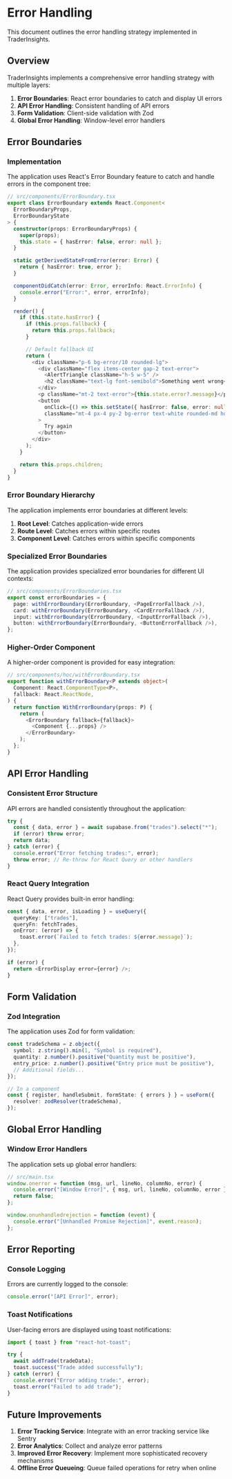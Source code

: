 # Error Handling

This document outlines the error handling strategy implemented in TraderInsights.

## Overview

TraderInsights implements a comprehensive error handling strategy with multiple layers:

1. **Error Boundaries**: React error boundaries to catch and display UI errors
2. **API Error Handling**: Consistent handling of API errors
3. **Form Validation**: Client-side validation with Zod
4. **Global Error Handling**: Window-level error handlers

## Error Boundaries

### Implementation

The application uses React's Error Boundary feature to catch and handle errors in the component tree:

```typescript
// src/components/ErrorBoundary.tsx
export class ErrorBoundary extends React.Component<
  ErrorBoundaryProps,
  ErrorBoundaryState
> {
  constructor(props: ErrorBoundaryProps) {
    super(props);
    this.state = { hasError: false, error: null };
  }

  static getDerivedStateFromError(error: Error) {
    return { hasError: true, error };
  }

  componentDidCatch(error: Error, errorInfo: React.ErrorInfo) {
    console.error("Error:", error, errorInfo);
  }

  render() {
    if (this.state.hasError) {
      if (this.props.fallback) {
        return this.props.fallback;
      }

      // Default fallback UI
      return (
        <div className="p-6 bg-error/10 rounded-lg">
          <div className="flex items-center gap-2 text-error">
            <AlertTriangle className="h-5 w-5" />
            <h2 className="text-lg font-semibold">Something went wrong</h2>
          </div>
          <p className="mt-2 text-error">{this.state.error?.message}</p>
          <button
            onClick={() => this.setState({ hasError: false, error: null })}
            className="mt-4 px-4 py-2 bg-error text-white rounded-md hover:opacity-90"
          >
            Try again
          </button>
        </div>
      );
    }

    return this.props.children;
  }
}
```

### Error Boundary Hierarchy

The application implements error boundaries at different levels:

1. **Root Level**: Catches application-wide errors
2. **Route Level**: Catches errors within specific routes
3. **Component Level**: Catches errors within specific components

### Specialized Error Boundaries

The application provides specialized error boundaries for different UI contexts:

```typescript
// src/components/ErrorBoundaries.tsx
export const errorBoundaries = {
  page: withErrorBoundary(ErrorBoundary, <PageErrorFallback />),
  card: withErrorBoundary(ErrorBoundary, <CardErrorFallback />),
  input: withErrorBoundary(ErrorBoundary, <InputErrorFallback />),
  button: withErrorBoundary(ErrorBoundary, <ButtonErrorFallback />),
};
```

### Higher-Order Component

A higher-order component is provided for easy integration:

```typescript
// src/components/hoc/withErrorBoundary.tsx
export function withErrorBoundary<P extends object>(
  Component: React.ComponentType<P>,
  fallback: React.ReactNode,
) {
  return function WithErrorBoundary(props: P) {
    return (
      <ErrorBoundary fallback={fallback}>
        <Component {...props} />
      </ErrorBoundary>
    );
  };
}
```

## API Error Handling

### Consistent Error Structure

API errors are handled consistently throughout the application:

```typescript
try {
  const { data, error } = await supabase.from("trades").select("*");
  if (error) throw error;
  return data;
} catch (error) {
  console.error("Error fetching trades:", error);
  throw error; // Re-throw for React Query or other handlers
}
```

### React Query Integration

React Query provides built-in error handling:

```typescript
const { data, error, isLoading } = useQuery({
  queryKey: ["trades"],
  queryFn: fetchTrades,
  onError: (error) => {
    toast.error(`Failed to fetch trades: ${error.message}`);
  },
});

if (error) {
  return <ErrorDisplay error={error} />;
}
```

## Form Validation

### Zod Integration

The application uses Zod for form validation:

```typescript
const tradeSchema = z.object({
  symbol: z.string().min(1, "Symbol is required"),
  quantity: z.number().positive("Quantity must be positive"),
  entry_price: z.number().positive("Entry price must be positive"),
  // Additional fields...
});

// In a component
const { register, handleSubmit, formState: { errors } } = useForm({
  resolver: zodResolver(tradeSchema),
});
```

## Global Error Handling

### Window Error Handlers

The application sets up global error handlers:

```typescript
// src/main.tsx
window.onerror = function (msg, url, lineNo, columnNo, error) {
  console.error("[Window Error]", { msg, url, lineNo, columnNo, error });
  return false;
};

window.onunhandledrejection = function (event) {
  console.error("[Unhandled Promise Rejection]", event.reason);
};
```

## Error Reporting

### Console Logging

Errors are currently logged to the console:

```typescript
console.error("[API Error]", error);
```

### Toast Notifications

User-facing errors are displayed using toast notifications:

```typescript
import { toast } from "react-hot-toast";

try {
  await addTrade(tradeData);
  toast.success("Trade added successfully");
} catch (error) {
  console.error("Error adding trade:", error);
  toast.error("Failed to add trade");
}
```

## Future Improvements

1. **Error Tracking Service**: Integrate with an error tracking service like Sentry
2. **Error Analytics**: Collect and analyze error patterns
3. **Improved Error Recovery**: Implement more sophisticated recovery mechanisms
4. **Offline Error Queueing**: Queue failed operations for retry when online 